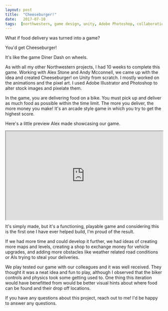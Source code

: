 ```yaml
---
layout: post
title:  "Cheeseburger!"
date:   2017-07-10
tags:  [northwestern, game design, unity, Adobe Photoshop, collaboration]
---
```

What if food delivery was turned into a game?

You'd get Cheeseburger!

It's like the game Diner Dash on wheels.

As with all my other Northwestern projects, I had 10 weeks to complete this game. Working with Alex Stone and Andy Mcconnell, we came up with the idea and created Cheeseburger! on Unity from scratch. I mostly worked on the animations and the pixel art. I used Adobe Illustrator and Photoshop to alter stock images and pixelate them.

In the game, you are delivering food on a bike. You must pick up and deliver as much food as possible within the time limit. The more you deliver, the more money you make! It's an arcade style game in which you try to get the highest score.

Here's a little preview Alex made showcasing our game.
<div style="position:relative;height:0;padding-bottom:56.25%; margin-bottom:2%;"><iframe width="640" height="360" src="https://www.youtube.com/embed/hDQTvWZBdO8" fframeborder="0" style="position:absolute;width:100%;height:100%;left:0" allowfullscreen></iframe></div>

It's simply made, but it's a functioning, playable game and considering this is the first one I have ever helped build, I'm proud of the result.

If we had more time and could develop it further, we had ideas of creating more maps and levels, creating a shop to exchange money for vehicle upgrades, and adding more obstacles like weather related road conditions or AIs trying to steal your deliveries.

We play tested our game with our colleagues and it was well received. They thought it was a neat idea and fun to play, although I observed that the biker controls and physics took some getting used to. One thing this iteration would have benefitted from would be better visual hints about where food can be found and their drop off locations.

If you have any questions about this project, reach out to me! I'd be happy to answer any questions.
